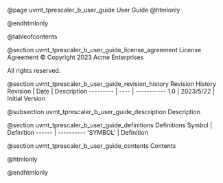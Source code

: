 @page uvmt_tprescaler_b_user_guide User Guide
@htmlonly
<div class="autonumbering">
@endhtmlonly


@tableofcontents


@section uvmt_tprescaler_b_user_guide_license_agreement License Agreement
© Copyright 2023 Acme Enterprises

All rights reserved.


@section uvmt_tprescaler_b_user_guide_revision_history Revision History
Revision  | Date | Description
--------- | ---- | -----------
1.0 | 2023/5/22 | Initial Version

@subsection uvmt_tprescaler_b_user_guide_description Description


@section uvmt_tprescaler_b_user_guide_definitions Definitions
Symbol | Definition
------ | ----------
 'SYMBOL' | Definition


@section uvmt_tprescaler_b_user_guide_contents Contents


@htmlonly
</div>
@endhtmlonly